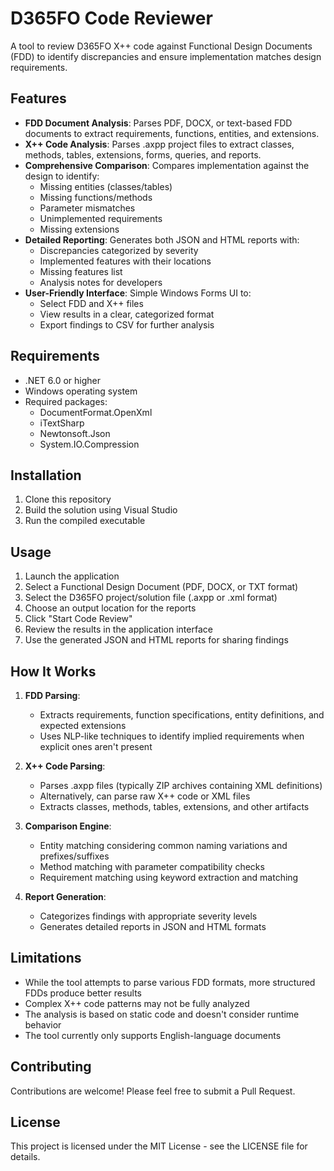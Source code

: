 # D365FO Code Reviewer

A tool to review D365FO X++ code against Functional Design Documents (FDD) to identify discrepancies and ensure implementation matches design requirements.

## Features

- **FDD Document Analysis**: Parses PDF, DOCX, or text-based FDD documents to extract requirements, functions, entities, and extensions.
- **X++ Code Analysis**: Parses .axpp project files to extract classes, methods, tables, extensions, forms, queries, and reports.
- **Comprehensive Comparison**: Compares implementation against the design to identify:
  - Missing entities (classes/tables)
  - Missing functions/methods
  - Parameter mismatches
  - Unimplemented requirements
  - Missing extensions
- **Detailed Reporting**: Generates both JSON and HTML reports with:
  - Discrepancies categorized by severity
  - Implemented features with their locations
  - Missing features list
  - Analysis notes for developers
- **User-Friendly Interface**: Simple Windows Forms UI to:
  - Select FDD and X++ files
  - View results in a clear, categorized format
  - Export findings to CSV for further analysis

## Requirements

- .NET 6.0 or higher
- Windows operating system
- Required packages:
  - DocumentFormat.OpenXml
  - iTextSharp
  - Newtonsoft.Json
  - System.IO.Compression

## Installation

1. Clone this repository
2. Build the solution using Visual Studio
3. Run the compiled executable

## Usage

1. Launch the application
2. Select a Functional Design Document (PDF, DOCX, or TXT format)
3. Select the D365FO project/solution file (.axpp or .xml format)
4. Choose an output location for the reports
5. Click "Start Code Review"
6. Review the results in the application interface
7. Use the generated JSON and HTML reports for sharing findings

## How It Works

1. **FDD Parsing**:
   - Extracts requirements, function specifications, entity definitions, and expected extensions
   - Uses NLP-like techniques to identify implied requirements when explicit ones aren't present

2. **X++ Code Parsing**:
   - Parses .axpp files (typically ZIP archives containing XML definitions)
   - Alternatively, can parse raw X++ code or XML files
   - Extracts classes, methods, tables, extensions, and other artifacts

3. **Comparison Engine**:
   - Entity matching considering common naming variations and prefixes/suffixes
   - Method matching with parameter compatibility checks
   - Requirement matching using keyword extraction and matching

4. **Report Generation**:
   - Categorizes findings with appropriate severity levels
   - Generates detailed reports in JSON and HTML formats

## Limitations

- While the tool attempts to parse various FDD formats, more structured FDDs produce better results
- Complex X++ code patterns may not be fully analyzed
- The analysis is based on static code and doesn't consider runtime behavior
- The tool currently only supports English-language documents

## Contributing

Contributions are welcome! Please feel free to submit a Pull Request.

## License

This project is licensed under the MIT License - see the LICENSE file for details.